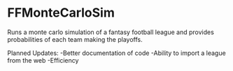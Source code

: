 # FFMonteCarloSim
Runs a monte carlo simulation of a fantasy football league and provides probabilities of each team making the playoffs.

Planned Updates:
-Better documentation of code
-Ability to import a league from the web
-Efficiency
